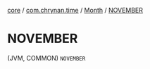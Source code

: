 [core](../../index.md) / [com.chrynan.time](../index.md) / [Month](index.md) / [NOVEMBER](./-n-o-v-e-m-b-e-r.md)

# NOVEMBER

(JVM, COMMON) `NOVEMBER`